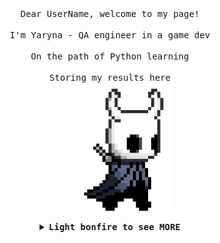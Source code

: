 <p align="center">
  <br>
  <samp>
    <br>Dear UserName, welcome to my page! <br>
    <br>I'm Yaryna - QA engineer in a game dev<br>
    <br>On the path of Python learning<br>
    <br>Storing my results here<br>


</samp>

  <img src="https://raw.githubusercontent.com/TanZng/TanZng/master/assets/hollor_knight3.gif" width="200"/>

</p>


<details align="center">

<summary> <b> <samp> Light bonfire to see MORE </samp></b></summary>
<samp>
 <b><h2 style="color: #fc6203">B O N F I R E &nbsp; L I T !</h2> </b>

<img src="https://raw.githubusercontent.com/TanZng/TanZng/master/assets/bonefire.gif" width="200"/>

Current Project: <a href="https://github.com/Yarwoll/first_programs">My first Python programs.</a>



 
<h1 align="center"><a href="https://www.linkedin.com/in/yarwoll/">
  <img align="center" alt="Linkdein" width="22px" src="https://cdn.jsdelivr.net/npm/simple-icons@v3/icons/linkedin.svg" />
</a>
<a href="https://t.me/Yarwoll">
  <img align="center" alt="Telegram" width="22px" src="https://cdn.jsdelivr.net/npm/simple-icons@v3/icons/telegram.svg" />
</a>
<a href="https://open.spotify.com/user/31v3lzk7c4pqdgyqaxtpknbknlxa">
  <img align="center" alt="Spotify" width="22px" src="https://cdn.jsdelivr.net/npm/simple-icons@3.13.0/icons/spotify.svg" />
</a>
  <a href="https://www.instagram.com/yarwoll/">
  <img align="center" alt="Instagram" width="22px" src="https://cdn.jsdelivr.net/npm/simple-icons@3.13.0/icons/instagram.svg" />
</a>
<br />

<font size="1">
⭐️by [Yarwoll](https://github.com/Yarwoll)
